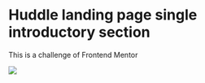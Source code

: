 # Huddle landing page single introductory section

This is a challenge of Frontend Mentor

![](https://repository-images.githubusercontent.com/265690051/512fc800-9ab7-11ea-9440-f70056373cef)